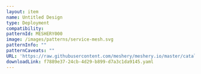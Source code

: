 ```yaml
---
layout: item
name: Untitled Design
type: Deployment
compatibility: 
patternId: MESHERY000
image: /images/patterns/service-mesh.svg
patternInfo: ""
patternCaveats: ""
URL: 'https://raw.githubusercontent.com/meshery/meshery.io/master/catalog/f7889e37-24cb-4d29-b899-d7a3c1da9145.yaml'
downloadLink: f7889e37-24cb-4d29-b899-d7a3c1da9145.yaml
---
```

